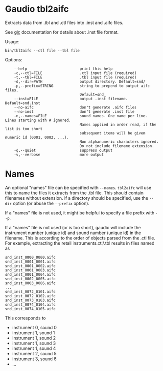 # Gaudio tbl2aifc

Extracts data from .tbl and .ctl files into .inst and .aifc files.

See [gic](gic.md) documentation for details about .inst file format.

Usage:

```
bin/tbl2aifc --ctl file --tbl file
```

Options:

```
    --help                        print this help
    -c,--ctl=FILE                 .ctl input file (required)
    -t,--tbl=FILE                 .tbl input file (required)
    -d,--dir=PATH                 output directory. Default=snd/
    -p,--prefix=STRING            string to prepend to output aifc files.
                                  Default=snd_
    --inst=FILE                   output .inst filename. Default=snd.inst
    --no-aifc                     don't generate .aifc files
    --no-inst                     don't generate .inst file
    -n,--names=FILE               sound names. One name per line. Lines starting with # ignored.
                                  Names applied in order read, if the list is too short
                                  subsequent items will be given numeric id (0001, 0002, ...).
                                  Non alphanumeric characters ignored.
                                  Do not include filename extension.
    -q,--quiet                    suppress output
    -v,--verbose                  more output
```

# Names

An optional "names" file can be specified with `--names`. `tbl2aifc` will use this to name the files it extracts from the .tbl file. This should contain filenames without extension. If a directory should be specified, use the `--dir` option (or abuse the `--prefix` option).

If a "names" file is not used, it might be helpful to specify a file prefix with `--p`.

If a "names" file is not used (or is too short), gaudio will include the instrument number (unique id) and sound number (unique id) in the filename. This is according to the order of objects parsed from the .ctl file. For example, extracting the retail instruments.ctl/.tbl results in files named as

```
snd_inst_0000_0000.aifc
snd_inst_0001_0001.aifc
snd_inst_0001_0002.aifc
snd_inst_0001_0003.aifc
snd_inst_0001_0004.aifc
snd_inst_0002_0005.aifc
snd_inst_0003_0006.aifc
...
snd_inst_0072_0101.aifc
snd_inst_0072_0102.aifc
snd_inst_0073_0103.aifc
snd_inst_0074_0104.aifc
snd_inst_0074_0105.aifc
```

This corresponds to

- instrument 0, sound 0
- instrument 1, sound 1
- instrument 1, sound 2
- instrument 1, sound 3
- instrument 1, sound 4
- instrument 2, sound 5
- instrument 3, sound 6
- ...
